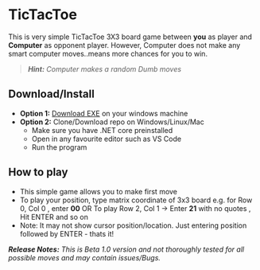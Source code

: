 # TicTacToe

This is very simple TicTacToe 3X3 board game between **you** as player and **Computer** as opponent player. However, Computer does not make any smart computer moves..means more chances for you to win. 

> ***Hint:*** *Computer makes a random Dumb moves*

## Download/Install
- **Option 1:** [Download EXE](https://github.com/anilraut30/tictactoe/tree/master/TicTacToe/bin/Release/netcoreapp2.2/win10-x64) on your windows machine
- **Option 2:** Clone/Download repo on Windows/Linux/Mac
  - Make sure you have .NET core preinstalled
  - Open in any favourite editor such as VS Code
  - Run the program
        
## How to play
- This simple game allows you to make first move
- To play your position, type matrix coordinate of 3x3 board e.g. for Row 0, Col 0 , enter **00** OR To play Row 2, Col 1 -> Enter **21** with no quotes , Hit ENTER and so on
- Note: It may not show cursor position/location. Just entering position followed by ENTER - thats it!
        
 ***Release Notes:*** *This is Beta 1.0 version and not thoroughly tested for all possible moves and may contain issues/Bugs.*
